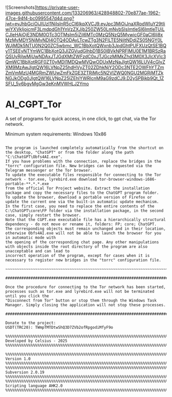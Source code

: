 ![Screenshots]https://private-user-images.githubusercontent.com/133206963/428948802-70e877ae-1962-47ce-94f4-bc0995547d4d.png?jwt=eyJhbGciOiJIUzI1NiIsInR5cCI6IkpXVCJ9.eyJpc3MiOiJnaXRodWIuY29tIiwiYXVkIjoicmF3LmdpdGh1YnVzZXJjb250ZW50LmNvbSIsImtleSI6ImtleTUiLCJleHAiOjE3NDM0OTc3OTMsIm5iZiI6MTc0MzQ5NzQ5MywicGF0aCI6Ii8xMzMyMDY5NjMvNDI4OTQ4ODAyLTcwZTg3N2FlLTE5NjItNDdjZS05NGY0LWJjMDk5NTU0N2Q0ZC5wbmc_WC1BbXotQWxnb3JpdGhtPUFXUzQtSE1BQy1TSEEyNTYmWC1BbXotQ3JlZGVudGlhbD1BS0lBVkNPRFlMU0E1M1BRSzRaQSUyRjIwMjUwNDAxJTJGdXMtZWFzdC0xJTJGczMlMkZhd3M0X3JlcXVlc3QmWC1BbXotRGF0ZT0yMDI1MDQwMVQwODUxMzNaJlgtQW16LUV4cGlyZXM9MzAwJlgtQW16LVNpZ25hdHVyZT02ZDhkNjY2ODc3NTE2OWFhYTZmZmVmMzU4MGRmZWUwZmFkZGE3ZTRiMjc5N2VlZWQ0NGU2MGRjMTZkNGJkODg0JlgtQW16LVNpZ25lZEhlYWRlcnM9aG9zdCJ9.D2ySPBjkb9Qt_1ZSFU_5v6bgyMgGw3eKnMVWHLJ2Ymo

# AI_CGPT_Tor
A set of programs for quick access, in one click, to gpt chat, via the Tor network.

Minimum system requirements:
Windows 10x86

~~~~~~~~~~~~~~~~~~~~~~~~~~~~~~~~~~~~~~~~~~~~~~~~~~~~~~~~~~~~~~~~~~~~~~~~~~~~~~~~Instructions~~~~~~~~~~~~~~~~~~~~~~~~~~~~~~~~~~~~~~~~~~~~~~~~~~~~~~~~~~~~~~~~~~~~~~~~~~~~~~~~~~~

The program is launched completely automatically from the shortcut on the desktop, "ChatGPT" or from the folder along the path "C:\ChatGPT\Obfs4AI.exe".
If you have problems with the connection, replace the bridges in the "torrc" configuration file. New bridges can be requested via the Telegram messenger or the Tor browser.
To update the executable files responsible for connecting to the Tor network - tor.exe, lyrebird.exe download tor-browser-windows-i686-portable-**.*.*.exe
from the official Tor Project website. Extract the installation package and copy the necessary files to the ChatGPT program folder.
To update the browser, download a portable version of Firefox or update the current one via the built-in automatic update mechanism.
In the first case, you need to replace the entire contents of the C:\ChatGPT\core\FP folder via the installation package, in the second case, simply restart the browser.
Note that the CGPT.exe executable file has a hierarchically structural dependency - do not move or rename it, folders: FP; core; ChatGPT. 
The corresponding objects must remain unchanged and in their location, otherwise Obfs4AI.exe will not be able to launch the browser for you in automatic mode with
the opening of the corresponding chat page. Any other manipulations with objects inside the root directory of the program are also unacceptable and can lead to
incorrect operation of the program, except for cases when it is necessary to register new bridges in the "torrc" configuration file.

~~~~~~~~~~~~~~~~~~~~~~~~~~~~~~~~~~~~~~~~~~~~~~~~~~~~~~~~~~~~~~~~~~~~~~~~~~~~~~~~Instructions~~~~~~~~~~~~~~~~~~~~~~~~~~~~~~~~~~~~~~~~~~~~~~~~~~~~~~~~~~~~~~~~~~~~~~~~~~~~~~~~~~~

####################################################################################NOTE#######################################################################################

Once the procedure for connecting to the Tor network has been started, processes such as tor.exe and lyrebird.exe will not be terminated until you click the
"Disconnect from Tor" button or stop them through the Windows Task Manager. Simply closing the application will not stop these processes.

####################################################################################NOTE#######################################################################################

Donate to the project:
USDT(TRC20): TWmpTMTDtwShQ3D7ZVb2ofRpgodiMfyF9o

%%%%%%%%%%%%%%%%%%%%%%%%%%%%%%%%%%%%%%%%%%%%%%%%%%%%%%%%%%%%%%%%%%%%%%%%% Developed by Celsius - 2025 %%%%%%%%%%%%%%%%%%%%%%%%%%%%%%%%%%%%%%%%%%%%%%%%%%%%%%%%%%%%%%%%%%%%%%%%%

%%%%%%%%%%%%%%%%%%%%%%%%%%%%%%%%%%%%%%%%%%%%%%%%%%%%%%%%%%%%%%%%%%%%%%%%%%%%%%%%%% Version 1.0 %%%%%%%%%%%%%%%%%%%%%%%%%%%%%%%%%%%%%%%%%%%%%%%%%%%%%%%%%%%%%%%%%%%%%%%%%%%%%%%%
%%%%%%%%%%%%%%%%%%%%%%%%%%%%%%%%%%%%%%%%%%%%%%%%%%%%%%%%%%%%%%%%%%%%%%%%%%%%%%% Subversion 2.0.19 %%%%%%%%%%%%%%%%%%%%%%%%%%%%%%%%%%%%%%%%%%%%%%%%%%%%%%%%%%%%%%%%%%%%%%%%%%%%%
%%%%%%%%%%%%%%%%%%%%%%%%%%%%%%%%%%%%%%%%%%%%%%%%%%%%%%%%%%%%%%%%%%%%%%%%%%% Scripting language AHK2.0 %%%%%%%%%%%%%%%%%%%%%%%%%%%%%%%%%%%%%%%%%%%%%%%%%%%%%%%%%%%%%%%%%%%%%%%%%
